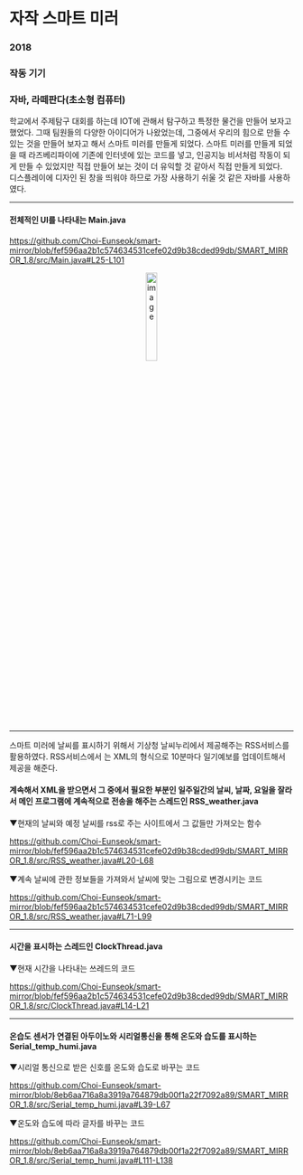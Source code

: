 # 자작 스마트 미러
### 2018
### 작동 기기
### 자바, 라떼판다(초소형 컴퓨터)

학교에서 주제탐구 대회를 하는데 IOT에 관해서 탐구하고 특정한 물건을 만들어 보자고 했었다. 그때 팀원들의 다양한 아이디어가 나왔었는데, 그중에서 우리의 힘으로 만들 수 있는 것을 만들어 보자고 해서 스마트 미러를 만들게 되었다. 스마트 미러를 만들게 되었을 때 라즈베리파이에 기존에 인터넷에 있는 코드를 넣고, 인공지능 비서처럼 작동이 되게 만들 수 있었지만 직접 만들어 보는 것이 더 유익할 것 같아서 직접 만들게 되었다. <br/>
디스플레이에 디자인 된 창을 띄워야 하므로 가장 사용하기 쉬울 것 같은 자바를 사용하였다.
<br/>

---
#### 전체적인 UI를 나타내는 Main.java

https://github.com/Choi-Eunseok/smart-mirror/blob/fef596aa2b1c574634531cefe02d9b38cded99db/SMART_MIRROR_1.8/src/Main.java#L25-L101

<div align="center"><img width="20%" alt="image" src="https://user-images.githubusercontent.com/61959836/211311542-4aa678fb-c243-4c68-85b9-611e666ef903.png"></div>
<br/>

---
스마트 미러에 날씨를 표시하기 위해서 기상청 날씨누리에서 제공해주는 RSS서비스를 활용하였다. RSS서비스에서 는 XML의 형식으로 10분마다 일기예보를 업데이트해서 제공을 해준다.
#### 계속해서 XML을 받으면서 그 중에서 필요한 부분인 일주일간의 날씨, 날짜, 요일을 잘라서 메인 프로그램에 계속적으로 전송을 해주는 스레드인 RSS_weather.java

▼현재의 날씨와 예정 날씨를 rss로 주는 사이트에서 그 값들만 가져오는 함수

https://github.com/Choi-Eunseok/smart-mirror/blob/fef596aa2b1c574634531cefe02d9b38cded99db/SMART_MIRROR_1.8/src/RSS_weather.java#L20-L68

▼계속 날씨에 관한 정보들을 가져와서 날씨에 맞는 그림으로 변경시키는 코드

https://github.com/Choi-Eunseok/smart-mirror/blob/fef596aa2b1c574634531cefe02d9b38cded99db/SMART_MIRROR_1.8/src/RSS_weather.java#L71-L99

---
#### 시간을 표시하는 스레드인 ClockThread.java

▼현재 시간을 나타내는 쓰레드의 코드

https://github.com/Choi-Eunseok/smart-mirror/blob/fef596aa2b1c574634531cefe02d9b38cded99db/SMART_MIRROR_1.8/src/ClockThread.java#L14-L21

---
#### 온습도 센서가 연결된 아두이노와 시리얼통신을 통해 온도와 습도를 표시하는 Serial_temp_humi.java

▼시리얼 통신으로 받은 신호를 온도와 습도로 바꾸는 코드

https://github.com/Choi-Eunseok/smart-mirror/blob/8eb6aa716a8a3919a764879db00f1a22f7092a89/SMART_MIRROR_1.8/src/Serial_temp_humi.java#L39-L67

▼온도와 습도에 따라 글자를 바꾸는 코드

https://github.com/Choi-Eunseok/smart-mirror/blob/8eb6aa716a8a3919a764879db00f1a22f7092a89/SMART_MIRROR_1.8/src/Serial_temp_humi.java#L111-L138


